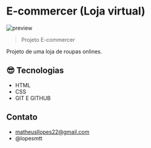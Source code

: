 # E-commercer (Loja virtual)

![preview](./image/.github/preview.png)

> Projeto E-commercer

Projeto de uma loja de roupas onlines.


## 😎 Tecnologias 
- HTML 
- CSS
- GIT E GITHUB

## Contato 

- matheusllopes22@gmail.com
- @lopesmtt